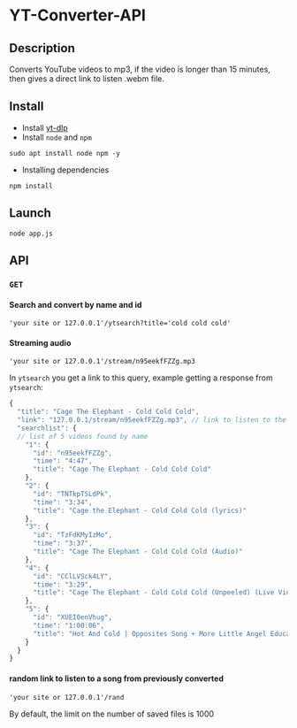 # YT-Converter-API #

## Description ##

Converts YouTube videos to mp3, if the video is longer than 15 minutes, then gives a direct link to listen .webm file.

## Install ##
+ Install [yt-dlp](https://github.com/yt-dlp/yt-dlp)
+ Install ```node``` and ```npm``` 
```
sudo apt install node npm -y 
```
+ Installing dependencies 
```
npm install
```
## Launch ##
```
node app.js
```
## API ##
### ```GET``` ###
#### Search and convert by name and id #### 
```
'your site or 127.0.0.1'/ytsearch?title='cold cold cold'
```
#### Streaming audio ####
```
'your site or 127.0.0.1'/stream/n95eekfFZZg.mp3
```
In ```ytsearch``` you get a link to this query, example getting a response from ```ytsearch```:
```js
{
  "title": "Cage The Elephant - Cold Cold Cold",
  "link": "127.0.0.1/stream/n95eekfFZZg.mp3", // link to listen to the converted video in mp3 via ytsearch
  "searchlist": {
  // list of 5 videos found by name
    "1": {
      "id": "n95eekfFZZg",
      "time": "4:47",
      "title": "Cage The Elephant - Cold Cold Cold"
    },
    "2": {
      "id": "TNTkpTSLdPk",
      "time": "3:34",
      "title": "Cage the Elephant - Cold Cold Cold (lyrics)"
    },
    "3": {
      "id": "TzFdKMyIzMo",
      "time": "3:37",
      "title": "Cage The Elephant - Cold Cold Cold (Audio)"
    },
    "4": {
      "id": "CClLVSck4LY",
      "time": "3:29",
      "title": "Cage The Elephant - Cold Cold Cold (Unpeeled) (Live Video)"
    },
    "5": {
      "id": "XUEI0enVhug",
      "time": "1:00:06",
      "title": "Hot And Cold | Opposites Song + More Little Angel Educational Kids Songs & Nursery Rhymes"
    }
  }
}
```
#### random link to listen to a song from previously converted ####
```
'your site or 127.0.0.1'/rand
```
By default, the limit on the number of saved files is 1000
